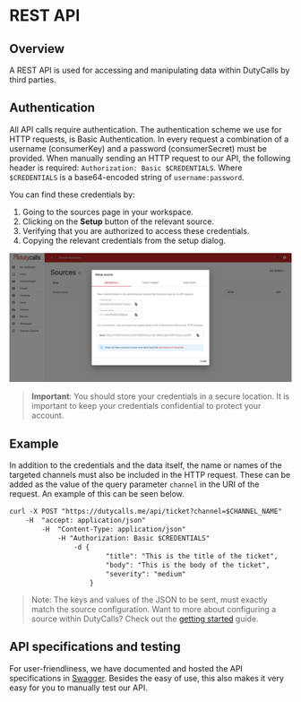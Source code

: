 # REST API

## Overview

A REST API is used for accessing and manipulating data within DutyCalls by third parties.

## Authentication

All API calls require authentication. The authentication scheme we use for HTTP requests, is Basic Authentication. In every request a combination of a username (consumerKey) and a password (consumerSecret) must be provided. When manually sending an HTTP request to our API, the following header is required: `Authorization: Basic $CREDENTIALS`. Where `$CREDENTIALS` is a base64-encoded string of `username:password`.

You can find these credentials by:

1. Going to the sources page in your workspace.
2. Clicking on the **Setup** button of the relevant source.
3. Verifying that you are authorized to access these credentials.
4. Copying the relevant credentials from the setup dialog.

![image - Get credentials](images/setup-source-dialog-1.png)

> **Important**: You should store your credentials in a secure location. It is important to keep your credentials confidential to protect your account.

## Example

In addition to the credentials and the data itself, the name or names of the targeted channels must also be included in the HTTP request. These can be added as the value of the query parameter `channel` in the URI of the request. An example of this can be seen below.

```curl
curl -X POST "https://dutycalls.me/api/ticket?channel=$CHANNEL_NAME"
    -H  "accept: application/json"
        -H  "Content-Type: application/json"
            -H "Authorization: Basic $CREDENTIALS"
                -d {
                        "title": "This is the title of the ticket",
                        "body": "This is the body of the ticket",
                        "severity": "medium"
                    }
```

> Note: The keys and values of the JSON to be sent, must exactly match the source configuration. Want to more about configuring a source within DutyCalls? Check out the [getting started](getting-started.md) guide.

## API specifications and testing

For user-friendliness, we have documented and hosted the API specifications in [Swagger](https://app.swaggerhub.com/apis-docs/robbm1/DutyCalls). Besides the easy of use, this also makes it very easy for you to manually test our API.
